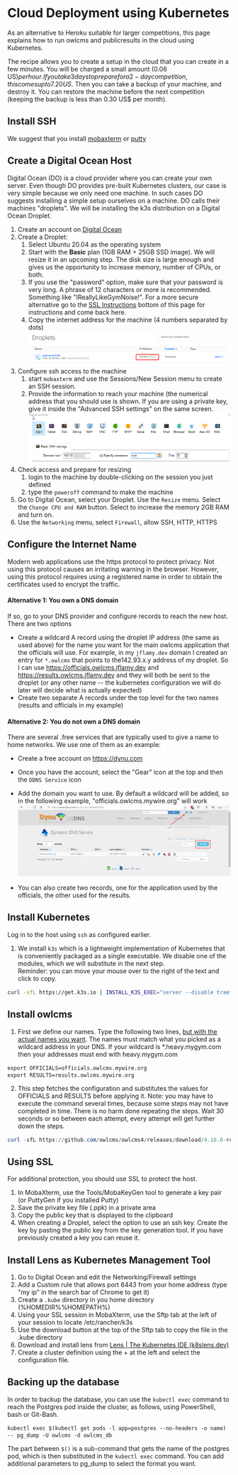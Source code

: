 

# Cloud Deployment using Kubernetes

As an alternative to Heroku suitable for larger competitions, this page explains how to run owlcms and publicresults in the cloud using Kubernetes.

The recipe allows you to create a setup in the cloud that you can create in a few minutes. You will be charged a small amount (0.06 US$) per hour.  If you take 3 days to prepare for a 2-day competition, this comes up to 7.20 US$.  Then you can take a backup of your machine, and destroy it. You can restore the machine before the next competition (keeping the backup is less than 0.30 US$ per month).

## Install SSH

We suggest that you install [mobaxterm](https://mobaxterm.mobatek.net/) or [putty](https://www.chiark.greenend.org.uk/~sgtatham/putty/latest.html)

## Create a Digital Ocean Host

Digital Ocean (DO) is a cloud provider where you can create your own server.  Even though DO provides pre-built Kubernetes clusters, our case is very simple because we only need one machine.  In such cases DO suggests installing a simple setup ourselves on a machine.  DO calls their machines "droplets".  We will be installing the k3s distribution on a Digital Ocean Droplet.

1. Create an account on [Digital Ocean](https://cloud.digitalocean.com/droplets)
2. Create a Droplet: 
    1. Select Ubuntu 20.04 as the operating system
    2. Start with the **Basic** plan (1GB RAM + 25GB SSD image).  We will resize it in an upcoming step. The disk size is large enough and gives us the opportunity to increase memory, number of CPUs, or both. 
    3. If you use the "password" option, make sure that your password is very long.  A phrase of 12 characters or more is recommended.  Something like "IReallyLikeGymNoise!". For a more secure alternative go to the [SSL Instructions](#Using-SSL) bottom of this page for instructions and come back here.
    4. Copy the internet address for the machine (4 numbers separated by dots)
        ![droplet_ip](img/K3S/droplet_ip.png)
3. Configure ssh access to the machine
    1. start `mobaxterm` and use the Sessions/New Session menu to create an SSH session.
    2. Provide the information to reach your machine (the numerical address that you should use is shown.  If you are using a private key, give it inside the "Advanced SSH settings" on the same screen.![ssh_config](img/K3S/ssh_config.png)
4. Check access and prepare for resizing
    1. login to the machine by double-clicking on the session you just defined
    2. type the `poweroff` command to make the machine 
5. Go to Digital Ocean, select your Droplet.  Use the `Resize` menu.  Select the `Change CPU and RAM` button. Select to increase the memory 2GB RAM and turn on. 
6. Use the `Networking` menu,  select `Firewall`, allow SSH, HTTP, HTTPS

## Configure the Internet Name

Modern web applications use the https protocol to protect privacy.  Not using this protocol causes an irritating warning in the browser.  However, using this protocol requires using a registered name in order to obtain the certificates used to encrypt the traffic.

#### Alternative 1: You own a DNS domain

If so, go to your DNS provider and configure records to reach the new host. There are two options

- Create a wildcard A record using the droplet IP address (the same as used above) for the name you want for the main owlcms application that the officials will use.   For example, in my `jflamy.dev` domain I created an entry for `*.owlcms` that points to the142.93.x.y address of my droplet.
  So I can use https://officials.owlcms.jflamy.dev  and https://results.owlcms.jflamy.dev and they will both be sent to the droplet (or any other name -- the kubernetes configuration we will do later will decide what is actually expected)
- Create two separate A records under the top level for the two names (results and officials in my example)

#### Alternative 2: You do not own a DNS domain

There are several .free services that are typically used to give a name to home networks.  We use one of them as an example:

- Create a free account on https://dynu.com
- Once you have the account, select the "Gear" icon at the top and then the `DDNS Service` icon
- Add the domain you want to use.  By default a wildcard will be added, so in the following example, "officials.owlcms.mywire.org" will work
  ![dynu_ddns](img/K3S/dynu_ddns.png)

- You can also create two records, one for the application used by the officials, the other used for the results.

## Install Kubernetes

Log in to the host using `ssh` as configured earlier.

1. We install `k3s` which is a lightweight implementation of Kubernetes that is conveniently packaged as a single executable.    We disable one of the modules, which we will substitute in the next step.  
   Reminder: you can move your mouse over to  the right of the text and click to copy.

```bash
curl -sfL https://get.k3s.io | INSTALL_K3S_EXEC="server --disable traefik" sh 
```

## Install owlcms

1. First we define our names.  Type the following two lines, <u>but with the actual names you want</u>.  The names must match what you picked as a wildcard address in your DNS.  If your wildcard is *.heavy.mygym.com then your addresses must end with heavy.mygym.com

```
export OFFICIALS=officials.owlcms.mywire.org
export RESULTS=results.owlcms.mywire.org
```
2. This step fetches the configuration and substitutes the values for OFFICIALS and RESULTS before applying it.  Note: you may have to execute the command several times, because some steps may not have completed in time.  There is no harm done repeating the steps.  Wait 30 seconds or so between each attempt, every attempt will get further down the steps.

```powershell
curl -sfL https://github.com/owlcms/owlcms4/releases/download/4.16.0-rc01/k3s_setup.yaml | envsubst | kubectl apply -f - 
```

## Using SSL

For additional protection, you should use SSL to protect the host.

1. In MobaXterm, use the Tools/MobaKeyGen tool to generate a key pair (or PuttyGen if you installed Putty)
2. Save the private key file (.ppk) in a private area
3. Copy the public key that is displayed to the clipboard
4. When creating a Droplet, select the option to use an ssh key.  Create the key by pasting the public key from the key generation tool.  If you have previously created a key you can reuse it.

## Install Lens as Kubernetes Management Tool

1. Go to Digital Ocean and edit the Networking/Firewall settings
2. Add a Custom rule that allows port 6443 from your home address (type "my ip" in the search bar of Chrome to get it)
3. Create a `.kube` directory in you home directory (%HOMEDIR%%HOMEPATH%)
4. Using your SSL session in MobaXterm, use the Sftp tab at the left of your session to locate /etc/rancher/k3s
5. Use the download button at the top of the Sftp tab to copy the file in the .kube directory
6. Download and install lens from [Lens | The Kubernetes IDE (k8slens.dev)](https://k8slens.dev/)
7. Create a cluster definition using the + at the left and select the configuration file.

## Backing up the database

In order to backup the database, you can use the `kubectl exec` command to reach the Postgres pod inside the cluster, as follows, using PowerShell, bash or Git-Bash.

```
kubectl exec $(kubectl get pods -l app=postgres --no-headers -o name) -- pg_dump -U owlcms -d owlcms_db
```

The part between `$()` is a sub-command that gets the name of the postgres pod, which is then substituted in the `kubectl exec` command.   You can add additional parameters to pg_dump to select the format you want.